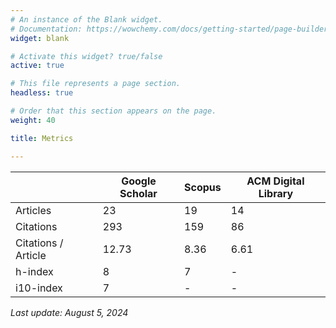 ```yaml
---
# An instance of the Blank widget.
# Documentation: https://wowchemy.com/docs/getting-started/page-builder/
widget: blank

# Activate this widget? true/false
active: true

# This file represents a page section.
headless: true

# Order that this section appears on the page.
weight: 40

title: Metrics

---
```


|                     | Google Scholar | Scopus | ACM Digital Library |
|---------------------|---------------|--------|---------------------|
| Articles            | 23            | 19	    | 14                  |
| Citations           | 293           | 159    | 86                  |
| Citations / Article | 12.73         | 8.36   | 6.61                |
| h-index             | 8             | 7      | -                   |
| i10-index           | 7             | -      | -                   |

*Last update: August 5, 2024*